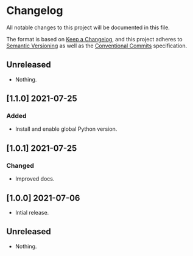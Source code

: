 # Changelog

All notable changes to this project will be documented in this file.

The format is based on [Keep a Changelog](https://keepachangelog.com/en/1.0.0/),
and this project adheres to [Semantic Versioning](https://semver.org/spec/v2.0.0.html)
as well as the [Conventional Commits](https://www.conventionalcommits.org) 
specification.

## Unreleased

* Nothing.

## [1.1.0] 2021-07-25

### Added

* Install and enable global Python version.

## [1.0.1] 2021-07-25

### Changed

* Improved docs.

## [1.0.0] 2021-07-06

* Intial release.

## Unreleased

* Nothing.

